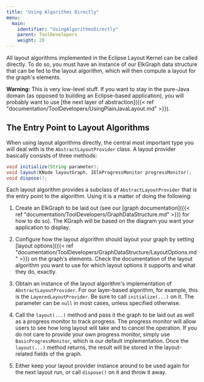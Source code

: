 ```yaml
---
title: "Using Algorithms Directly"
menu:
  main:
    identifier: "UsingAlgorithmsDirectly"
    parent: ToolDevelopers
    weight: 20
---
```


All layout algorithms implemented in the Eclipse Layout Kernel can be called directly. To do so, you must have an instance of our ElkGraph data structure that can be fed to the layout algorithm, which will then compute a layout for the graph's elements.

**Warning:** This is very low-level stuff. If you want to stay in the pure-Java domain (as opposed to building an Eclipse-based application), you will probably want to use [the next layer of abstraction]({{< ref "documentation/ToolDevelopers/UsingPlainJavaLayout.md" >}}).


## The Entry Point to Layout Algorithms

When using layout algorithms directly, the central most important type you will deal with is the `AbstractLayoutProvider` class. A layout provider basically consists of three methods:

```java
void initialize(String parameter);
void layout(KNode layoutGraph, IElkProgressMonitor progressMonitor);
void dispose();
```

Each layout algorithm provides a subclass of `AbstractLayoutProvider` that is the entry point to the algorithm. Using it is a matter of doing the following:

1. Create an ElkGraph to be laid out (see our [graph documentation]({{< ref "documentation/ToolDevelopers/GraphDataStructure.md" >}}) for how to do so). The KGraph will be based on the diagram you want your application to display.

1. Configure how the layout algorithm should layout your graph by setting [layout options]({{< ref "documentation/ToolDevelopers/GraphDataStructure/LayoutOptions.md" >}}) on the graph's elements. Check the documentation of the layout algorithm you want to use for which layout options it supports and what they do, exactly.

1. Obtain an instance of the layout algorithm's implementation of `AbstractLayoutProvider`. For our layer-based algorithm, for example, this is the `LayeredLayoutProvider`. Be sure to call `initialize(...)` on it. The parameter can be `null` in most cases, unless specified otherwise.

1. Call the `layout(...)` method and pass it the graph to be laid out as well as a progress monitor to track progress. The progress monitor will allow users to see how long layout will take and to cancel the operation. If you do not care to provide your own progress monitor, simply use `BasicProgressMonitor`, which is our default implementation. Once the `layout(...)` method returns, the result will be stored in the layout-related fields of the graph.

1. Either keep your layout provider instance around to be used again for the next layout run, or call `dispose()` on it and throw it away.
